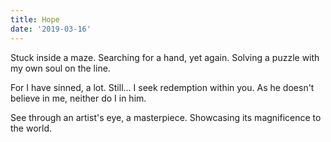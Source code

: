 ```yaml
---
title: Hope
date: '2019-03-16'
---
```


Stuck inside a maze.
Searching for a hand,
yet again.
Solving a puzzle
with my own soul
on the line.

For I have sinned,
a lot. Still...
I seek redemption
within you.
As he doesn't
believe in me,
neither do I in him.

See through an artist's eye,
a masterpiece.
Showcasing its magnificence
to the world.
